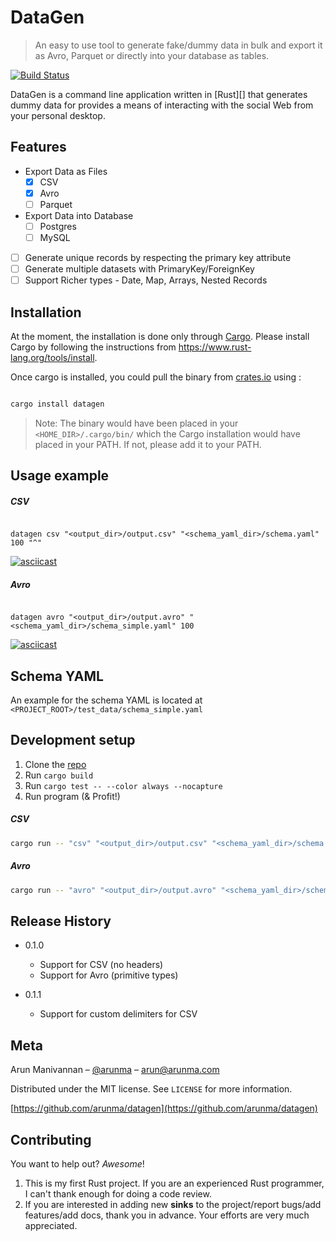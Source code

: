 # DataGen
> An easy to use tool to generate fake/dummy data in bulk and export it as Avro, Parquet or directly into your database as tables.


[![Build Status](https://travis-ci.com/arunma/datagen.svg?branch=master)](https://travis-ci.com/arunma/datagen)



DataGen is a command line application written in [Rust][] that generates dummy data for provides a means of interacting with the social Web from your personal
desktop.

## Features

 * Export Data as Files
   * [x] CSV
   * [x] Avro
   * [ ] Parquet
 * Export Data into Database
   * [ ] Postgres
   * [ ] MySQL
 * [ ] Generate unique records by respecting the primary key attribute
 * [ ] Generate multiple datasets with PrimaryKey/ForeignKey
 * [ ] Support Richer types - Date, Map, Arrays, Nested Records
 
## Installation

At the moment, the installation is done only through [Cargo](https://www.rust-lang.org/tools/install).  Please install Cargo by following the instructions from https://www.rust-lang.org/tools/install.

Once cargo is installed, you could pull the binary from [crates.io](https://crates.io/crates/datagen) using : 

```bash

cargo install datagen

```


> Note: The binary would have been placed in your `<HOME_DIR>/.cargo/bin/` which the Cargo installation would have placed in your PATH.  If not, please add it to your PATH.

<!--
OS X & Linux:

```sh
npm install my-crazy-module --save
```

Windows:

```sh
edit autoexec.bat
```
-->

## Usage example

##### CSV 

```$bash

datagen csv "<output_dir>/output.csv" "<schema_yaml_dir>/schema.yaml" 100 "^"

```

[![asciicast](https://asciinema.org/a/249996.png)](https://asciinema.org/a/249996)


##### Avro

```$bash

datagen avro "<output_dir>/output.avro" "<schema_yaml_dir>/schema_simple.yaml" 100

```

[![asciicast](https://asciinema.org/a/249989.png)](https://asciinema.org/a/249989)

<!--
A few motivating and useful examples of how your product can be used. Spice this up with code blocks and potentially more screenshots.

_For more examples and usage, please refer to the [Wiki][wiki]._
-->

## Schema YAML

An example for the schema YAML is located at `<PROJECT_ROOT>/test_data/schema_simple.yaml`

## Development setup

1. Clone the [repo](https://github.com/arunma/datagen.git)
2. Run `cargo build`
3. Run `cargo test -- --color always --nocapture`
4. Run program (& Profit!)

##### CSV
```bash
cargo run -- "csv" "<output_dir>/output.csv" "<schema_yaml_dir>/schema.yaml" 100 ";"
```

##### Avro
```bash
cargo run -- "avro" "<output_dir>/output.avro" "<schema_yaml_dir>/schema_simple.yaml" 100
``` 



<!--
Describe how to install all development dependencies and how to run an automated test-suite of some kind. Potentially do this for multiple platforms.

```sh
make install
npm test
```
-->

## Release History

* 0.1.0
    * Support for CSV (no headers)
    * Support for Avro (primitive types)
    
* 0.1.1
    * Support for custom delimiters for CSV

## Meta

Arun Manivannan – [@arunma](https://twitter.com/arunma) – arun@arunma.com

Distributed under the MIT license. See ``LICENSE`` for more information.

[https://github.com/arunma/datagen](https://github.com/arunma/datagen)

## Contributing

You want to help out? _Awesome_! 

1. This is my first Rust project.  If you are an experienced Rust programmer, I can't thank enough for doing a code review. 
2. If you are interested in adding new **sinks** to the project/report bugs/add features/add docs, thank you in advance.  Your efforts are very much appreciated.   

<!-- Markdown link & img dfn's 

[wiki]: https://github.com/yourname/yourproject/wiki-->